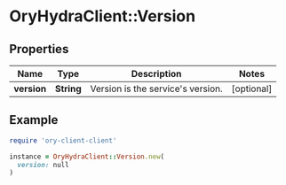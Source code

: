 # OryHydraClient::Version

## Properties

| Name | Type | Description | Notes |
| ---- | ---- | ----------- | ----- |
| **version** | **String** | Version is the service&#39;s version. | [optional] |

## Example

```ruby
require 'ory-client-client'

instance = OryHydraClient::Version.new(
  version: null
)
```

